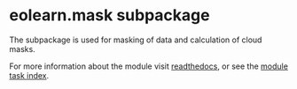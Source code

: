 # eolearn.mask subpackage

The subpackage is used for masking of data and calculation of cloud masks.

For more information about the module visit [readthedocs](https://eo-learn.readthedocs.io/en/latest/reference/eolearn.mask.html), or see the [module task index](https://eo-learn.readthedocs.io/en/latest/eotasks.html#mask).
